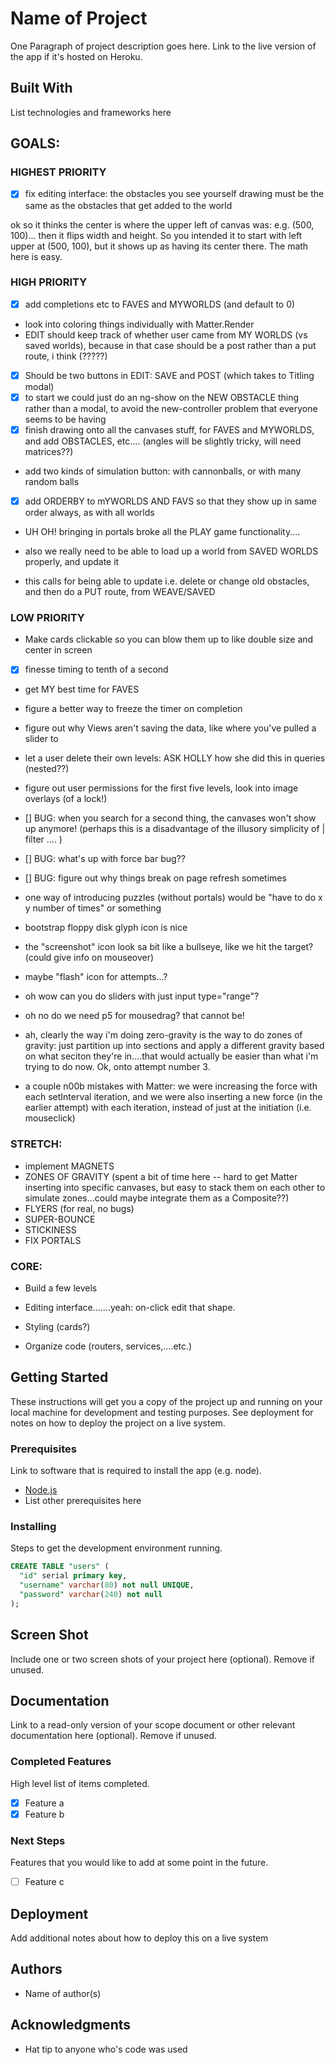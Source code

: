 # Name of Project

One Paragraph of project description goes here. Link to the live version of the app if it's hosted on Heroku.

## Built With

List technologies and frameworks here




## GOALS:

### HIGHEST PRIORITY
- [x] fix editing interface: the obstacles you see yourself drawing must be the same as the obstacles that get added to the world

ok so it thinks the center is where the upper left of canvas was: e.g. (500, 100)...
then it flips width and height. So you intended it to start with left upper at (500, 100), but it shows up as having its center there. The math here is easy.

### HIGH PRIORITY
- [x] add completions etc to FAVES and MYWORLDS (and default to 0)
- look into coloring things individually with Matter.Render
- EDIT should keep track of whether user came from MY WORLDS (vs saved worlds), because in that case should be a post rather than a put route, i think (?????)
- [x] Should be two buttons in EDIT: SAVE and POST (which takes to Titling modal)
- [x] to start we could just do an ng-show on the NEW OBSTACLE thing rather than a modal, to avoid the new-controller problem that everyone seems to be having
- [x] finish drawing onto all the canvases stuff, for FAVES and MYWORLDS, and add OBSTACLES, etc.... (angles will be slightly tricky, will need matrices??)
- add two kinds of simulation button: with cannonballs, or with many random balls
- [x] add ORDERBY to mYWORLDS AND FAVS so that they show up in same order always, as with all worlds

- UH OH! bringing in portals broke all the PLAY game functionality....

- also we really need to be able to load up a world from SAVED WORLDS properly, and update it

- this calls for being able to update i.e. delete or change old obstacles, and then do a PUT route, from WEAVE/SAVED





### LOW PRIORITY
- Make cards clickable so you can blow them up to like double size and center in screen
- [x] finesse timing to tenth of a second
- get MY best time for FAVES
- figure a better way to freeze the timer on completion
- figure out why Views aren't saving the data, like where you've pulled a slider to
- let a user delete their own levels: ASK HOLLY how she did this in queries (nested??)
- figure out user permissions for the first five levels, look into image overlays (of a lock!)

- [] BUG: when you search for a second thing, the canvases won't show up anymore! (perhaps this is a disadvantage of the illusory simplicity of | filter .... )
- [] BUG: what's up with force bar bug??
- [] BUG: figure out why things break on page refresh sometimes


- one way of introducing puzzles (without portals) would be "have to do x y number of times" or something

- bootstrap floppy disk glyph icon is nice
- the "screenshot" icon look sa bit like a bullseye, like we hit the target? (could give info on mouseover)
- maybe "flash" icon for attempts...?

- oh wow can you do sliders with just input type="range"?

- oh no do we need p5 for mousedrag? that cannot be!

- ah, clearly the way i'm doing zero-gravity is the way to do zones of gravity: just partition up into sections and apply  a different gravity based on what seciton they're in....that would actually be easier than what i'm trying to do now. Ok, onto attempt number 3.

- a couple n00b mistakes with Matter: we were increasing the force with each setInterval iteration, and we were also inserting a new force (in the earlier attempt) with each iteration, instead of just at the initiation (i.e. mouseclick)




### STRETCH:
- implement MAGNETS
- ZONES OF GRAVITY (spent a bit of time here -- hard to get Matter inserting into specific canvases, but easy to stack them on each other to simulate zones...could maybe integrate them as a Composite??)
- FLYERS (for real, no bugs)
- SUPER-BOUNCE
- STICKINESS
- FIX PORTALS

### CORE:
- Build a few levels

- Editing interface.......yeah: on-click edit that shape.

- Styling (cards?)

- Organize code (routers, services,....etc.)





## Getting Started

These instructions will get you a copy of the project up and running on your local machine for development and testing purposes. See deployment for notes on how to deploy the project on a live system.

### Prerequisites

Link to software that is required to install the app (e.g. node).

- [Node.js](https://nodejs.org/en/)
- List other prerequisites here


### Installing

Steps to get the development environment running.

```sql
CREATE TABLE "users" (
  "id" serial primary key,
  "username" varchar(80) not null UNIQUE,
  "password" varchar(240) not null
);
```

## Screen Shot

Include one or two screen shots of your project here (optional). Remove if unused.

## Documentation

Link to a read-only version of your scope document or other relevant documentation here (optional). Remove if unused.

### Completed Features

High level list of items completed.

- [x] Feature a
- [x] Feature b

### Next Steps

Features that you would like to add at some point in the future.

- [ ] Feature c

## Deployment

Add additional notes about how to deploy this on a live system

## Authors

* Name of author(s)


## Acknowledgments

* Hat tip to anyone who's code was used

